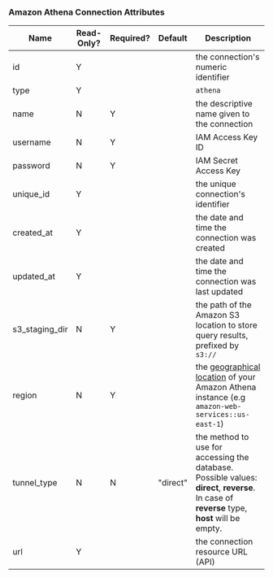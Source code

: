 ### Amazon Athena Connection Attributes

|Name|Read-Only?|Required?|Default|Description|
|----|---------|---------|-------|-----------|
|id|Y| | |the connection's numeric identifier
|type|Y| | |`athena`
|name|N|Y| |the descriptive name given to the connection
|username|N|Y| |IAM Access Key ID
|password|N|Y| |IAM Secret Access Key
|unique_id|Y| | |the unique connection's identifier
|created_at|Y| | |the date and time the connection was created
|updated_at|Y| | |the date and time the connection was last updated
|s3_staging_dir|N|Y| |the path of the Amazon S3 location to store query results, prefixed by `s3://`
|region|N|Y| |the [geographical location](https://github.com/xplenty/xplenty-api-doc-v2/blob/master/sections/list-regions.md) of your Amazon Athena instance (e.g `amazon-web-services::us-east-1`)
|tunnel_type|N|N|"direct"|the method to use for accessing the database. Possible values: **direct**, **reverse**. In case of **reverse** type, **host** will be empty.
|url|Y| | |the connection resource URL (API)
